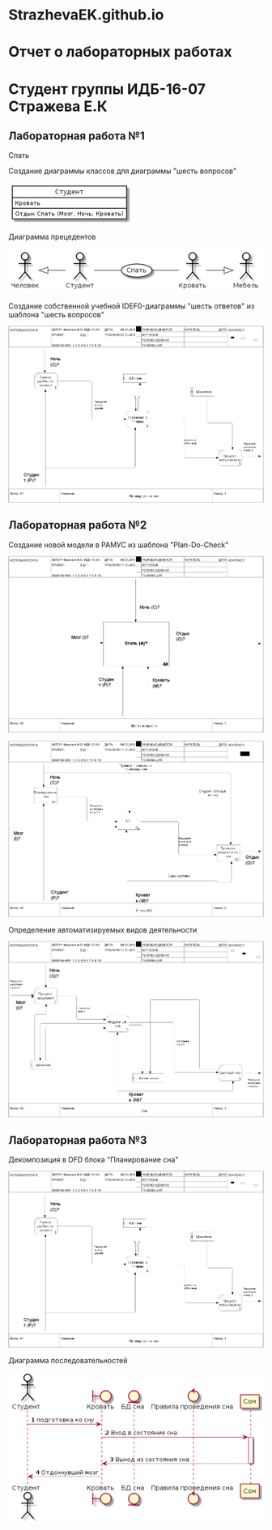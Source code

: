# StrazhevaEK.github.io
# Отчет о лабораторных работах
# Студент группы ИДБ-16-07 Стражева Е.К
## Лабораторная работа №1
Спать

Создание диаграммы классов для диаграммы "шесть вопросов"

![](https://github.com/StrazhevaEK/StrazhevaEK.github.io/blob/master/byYNi7_Pc-I.jpg)

Диаграмма прецедентов

![](https://github.com/StrazhevaEK/StrazhevaEK.github.io/blob/master/w4uPF4niR-E.jpg)

Создание собственной учебной IDEF0-диаграммы "шесть ответов" из шаблона "шесть вопросов"

![](https://github.com/StrazhevaEK/StrazhevaEK.github.io/blob/master/model.png)

## Лабораторная работа №2

Создание новой модели в РАМУС из шаблона "Plan-Do-Check"

![](https://github.com/StrazhevaEK/StrazhevaEK.github.io/blob/master/model3.png)

![](https://github.com/StrazhevaEK/StrazhevaEK.github.io/blob/master/model(1).png)

Определение автоматизируемых видов деятельности

![](https://github.com/StrazhevaEK/StrazhevaEK.github.io/blob/master/model(2).png)

## Лабораторная работа №3

Декомпозиция в DFD блока "Планирование сна"

![](https://github.com/StrazhevaEK/StrazhevaEK.github.io/blob/master/%D0%9A%D0%B0%D1%80%D1%82%D0%B8%D0%BD%D0%BE%D1%87%D0%BA%D0%B0.png)

Диаграмма последовательностей

 ![](https://github.com/StrazhevaEK/StrazhevaEK.github.io/blob/master/%D0%94%D0%B8%D0%B0%D0%B3%D1%80%D0%B0%D0%BC%D0%BC%D0%B0%20%D0%BF%D0%BE%D1%81.png)
